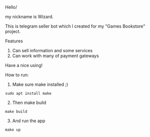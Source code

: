 Hello/

my nickname is Wizard. 

This is telegram seller bot which I created for my "Games Bookstore" project.

Features
1. Can sell information and some services
2. Can work with many of payment gateways


Have a nice using! 


How to run:

1. Make sure make installed ;)

```
sudo apt install make
```

2. Then make build

```
make build
```

3. And run the app

```
make up
```

